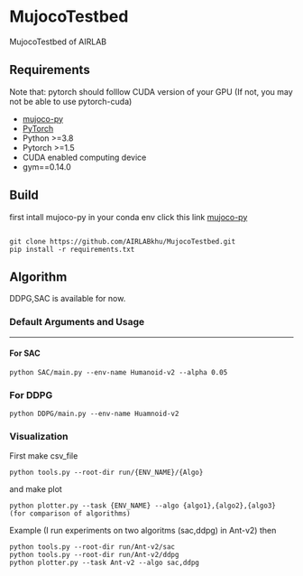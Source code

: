 # MujocoTestbed

MujocoTestbed of AIRLAB


## Requirements
Note that: pytorch should folllow CUDA version of your GPU (If not, you may not be able to use pytorch-cuda)
*   [mujoco-py](https://github.com/AIRLABkhu/Manuals/tree/main/Reinforcement%20Learning/Mujoco)
*   [PyTorch](http://pytorch.org/)
* Python >=3.8
* Pytorch >=1.5
* CUDA enabled computing device
* gym==0.14.0

## Build

first intall mujoco-py in your conda env click this link  [mujoco-py](https://github.com/AIRLABkhu/Manuals/tree/main/Reinforcement%20Learning/Mujoco)
<pre><code>
git clone https://github.com/AIRLABkhu/MujocoTestbed.git
pip install -r requirements.txt
</code></pre>

## Algorithm
DDPG,SAC is available for now. 

### Default Arguments and Usage
------------

#### For SAC

```
python SAC/main.py --env-name Humanoid-v2 --alpha 0.05
```

### For DDPG
```
python DDPG/main.py --env-name Huamnoid-v2
```


### Visualization

First make csv_file
```
python tools.py --root-dir run/{ENV_NAME}/{Algo}
```
and make plot
```
python plotter.py --task {ENV_NAME} --algo {algo1},{algo2},{algo3} (for comparison of algorithms)
```
Example (I run experiments on two algoritms (sac,ddpg) in Ant-v2) then
```
python tools.py --root-dir run/Ant-v2/sac
python tools.py --root-dir run/Ant-v2/ddpg
python plotter.py --task Ant-v2 --algo sac,ddpg
```
